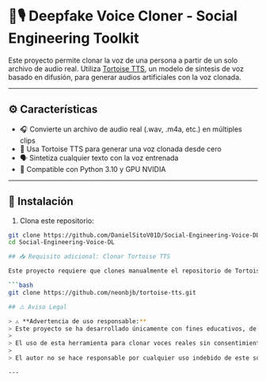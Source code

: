 # 🧠🎙️ Deepfake Voice Cloner - Social Engineering Toolkit

Este proyecto permite clonar la voz de una persona a partir de un solo archivo de audio real. Utiliza [Tortoise TTS](https://github.com/neonbjb/tortoise-tts), un modelo de síntesis de voz basado en difusión, para generar audios artificiales con la voz clonada.

---

## ⚙️ Características

- 🎧 Convierte un archivo de audio real (.wav, .m4a, etc.) en múltiples clips
- 🧠 Usa Tortoise TTS para generar una voz clonada desde cero
- 🗣️ Sintetiza cualquier texto con la voz entrenada
- 🐍 Compatible con Python 3.10 y GPU NVIDIA

---

## 🚀 Instalación

1. Clona este repositorio:

```bash
git clone https://github.com/DanielSitoV01D/Social-Engineering-Voice-DL
cd Social-Engineering-Voice-DL

## 📥 Requisito adicional: Clonar Tortoise TTS

Este proyecto requiere que clones manualmente el repositorio de Tortoise TTS (no viene incluido por defecto):

```bash
git clone https://github.com/neonbjb/tortoise-tts.git

## ⚠️ Aviso Legal

> ⚠️ **Advertencia de uso responsable:**  
> Este proyecto se ha desarrollado únicamente con fines educativos, de investigación y para pruebas autorizadas de seguridad.  
> 
> El uso de esta herramienta para clonar voces reales sin consentimiento explícito puede violar leyes de privacidad, propiedad intelectual y derechos de imagen.  
> 
> El autor no se hace responsable por cualquier uso indebido de este software.

---